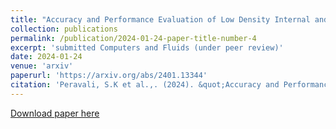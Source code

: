 ```yaml
---
title: "Accuracy and Performance Evaluation of Low Density Internal and External Flows using CFD and DSMC"
collection: publications
permalink: /publication/2024-01-24-paper-title-number-4
excerpt: 'submitted Computers and Fluids (under peer review)'
date: 2024-01-24
venue: 'arxiv'
paperurl: 'https://arxiv.org/abs/2401.13344'
citation: 'Peravali, S.K et al.,. (2024). &quot;Accuracy and Performance Evaluation of Low Density Internal and External Flows using CFD and DSMC. &quot; September, 2024.'
---
```


[Download paper here](https://doi.org/10.48550/arXiv.2401.13344)


